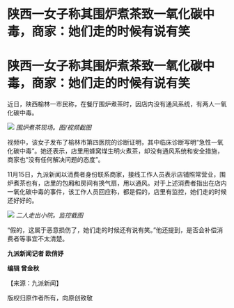 # 陕西一女子称其围炉煮茶致一氧化碳中毒，商家：她们走的时候有说有笑

# 陕西一女子称其围炉煮茶致一氧化碳中毒，商家：她们走的时候有说有笑

近日，陕西榆林一市民称，在餐厅围炉煮茶时，因店内没有通风系统，有两人一氧化碳中毒。

![](https://inews.gtimg.com/om_bt/O_TfwJQTamO5f8YFu6gphl3MB8AeKcD56cvMSi12lVHlEAA/1000)
_围炉煮茶现场。图/视频截图_

视频中，该女子发布了榆林市第四医院的诊断证明，其中临床诊断写明“急性一氧化碳中毒”。她还表示，店里用蜂窝煤生明火煮茶，却没有通风系统和安全措施，商家也“没有任何解决问题的态度”。

11月15日，九派新闻以消费者身份联系商家，接线工作人员表示店铺照常营业，围炉煮茶也有，店里的包厢和房间有换气扇，用以通风。对于上述消费者指出在店内一氧化碳中毒的事件，该工作人员回应称，都是假的，店里有监控，她们走的时候还好好的。

![](https://inews.gtimg.com/om_bt/Ow63kn__SLZSft4REIoFue8K0q8G_WRZclfK7cLioPA9QAA/1000)
_二人走出小院。监控截图_

“假的，这属于恶意损伤了，她们走的时候还有说有笑。”他还提到，是否会补偿消费者等事宜不太清楚。

**九派新闻记者 欧俏妤**

**编辑 曾金秋**

【来源：九派新闻】

版权归原作者所有，向原创致敬

